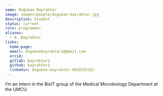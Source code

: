 ```yaml
---
name: Doğukan Bayraktar
image: images/people/dogukan-bayraktar.jpg
description: Student
status: current
role: programmer
aliases: 
  - D. Bayraktar
links:
  home-page: 
  email: dogukanbayraktar1@gmail.com
  orcid:
  gitlab: bayraktar1
  github: bayraktar1 
  linkedin: doğukan-bayraktar-06102921b/
---
```


I’m an intern in the BioIT group of the Medical Microbiology Department at the UMCU.